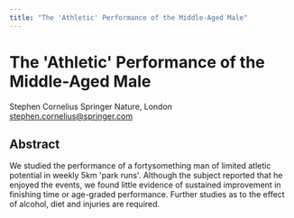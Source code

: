```yaml
---
title: "The 'Athletic' Performance of the Middle-Aged Male"
---
```


# The 'Athletic' Performance of the Middle-Aged Male

Stephen Cornelius
Springer Nature, London
stephen.cornelius@springer.com

## Abstract

We studied the performance of a fortysomething man of limited atletic potential in weekly 5km 'park runs'. Although the subject reported that he enjoyed the events, we found little evidence of sustained improvement in finishing time or age-graded performance. Further studies as to the effect of alcohol, diet and injuries are required.



